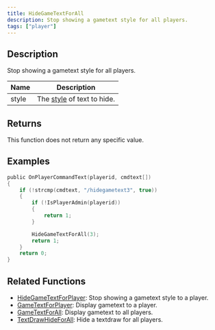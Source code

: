 ```yaml
---
title: HideGameTextForAll
description: Stop showing a gametext style for all players.
tags: ["player"]
---
```


<VersionWarn version='omp v1.1.0.2612' />

## Description

Stop showing a gametext style for all players.

| Name           | Description                                                       |
| -------------- | ----------------------------------------------------------------- |
| style          | The [style](../resources/gametextstyles) of text to hide.         |

## Returns

This function does not return any specific value.

## Examples

```c
public OnPlayerCommandText(playerid, cmdtext[])
{
    if (!strcmp(cmdtext, "/hidegametext3", true))
    {
        if (!IsPlayerAdmin(playerid))
        {
            return 1;
        }

        HideGameTextForAll(3);
        return 1;
    }
    return 0;
}
```

## Related Functions

- [HideGameTextForPlayer](HideGameTextForPlayer): Stop showing a gametext style to a player.
- [GameTextForPlayer](GameTextForPlayer): Display gametext to a player.
- [GameTextForAll](GameTextForAll): Display gametext to all players.
- [TextDrawHideForAll](TextDrawHideForAll): Hide a textdraw for all players.
